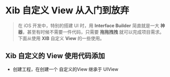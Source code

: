 # **Xib** 自定义 **View** 从入门到放弃

> 在 iOS 开发中，特别的搭建 UI 时，用 **Interface Builder** 简直就是一大 **神器**，甚至有时候不需要一件代码，只需要 **拖拖拽拽** 就可以完成项目需求。下面从使用 **XIB** 自定义 **View** 的一些使用。

## Xib 自定义的 View 使用代码添加

- 创建工程，在创建一个 自定义的View 继承于 UIView

